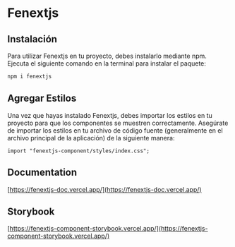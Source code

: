 # Fenextjs

## Instalación

Para utilizar Fenextjs en tu proyecto, debes instalarlo mediante npm. Ejecuta el siguiente comando en la terminal para instalar el paquete:

```bash
npm i fenextjs
```

## Agregar Estilos

Una vez que hayas instalado Fenextjs, debes importar los estilos en tu proyecto para que los componentes se muestren correctamente. Asegúrate de importar los estilos en tu archivo de código fuente (generalmente en el archivo principal de la aplicación) de la siguiente manera:

```tsx
import "fenextjs-component/styles/index.css";
```

## Documentation

[https://fenextjs-doc.vercel.app/](https://fenextjs-doc.vercel.app/)

## Storybook

[https://fenextjs-component-storybook.vercel.app/](https://fenextjs-component-storybook.vercel.app/)
